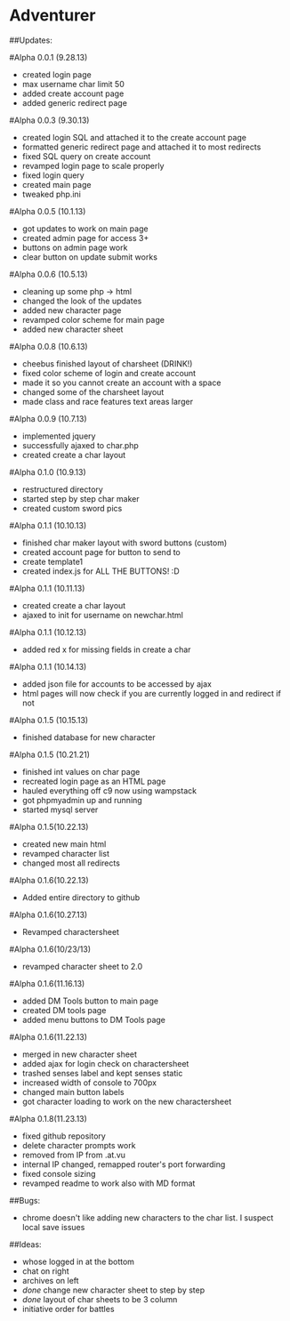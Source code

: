 Adventurer
==========================================

##Updates:

#Alpha 0.0.1 (9.28.13)
- created login page
- max username char limit 50
- added create account page
- added generic redirect page

#Alpha 0.0.3 (9.30.13)
- created login SQL and attached it to the create account page
- formatted generic redirect page and attached it to most redirects
- fixed SQL query on create account
- revamped login page to scale properly
- fixed login query
- created main page
- tweaked php.ini

#Alpha 0.0.5 (10.1.13)
- got updates to work on main page
- created admin page for access 3+
- buttons on admin page work
- clear button on update submit works

#Alpha 0.0.6 (10.5.13)
- cleaning up some php -> html
- changed the look of the updates
- added new character page
- revamped color scheme for main page
- added new character sheet

#Alpha 0.0.8 (10.6.13)
- cheebus finished layout of charsheet (DRINK!)
- fixed color scheme of login and create account
- made it so you cannot create an account with a space
- changed some of the charsheet layout
- made class and race features text areas larger

#Alpha 0.0.9 (10.7.13)
- implemented jquery
- successfully ajaxed to char.php
- created create a char layout

#Alpha 0.1.0 (10.9.13)
- restructured directory
- started step by step char maker
- created custom sword pics

#Alpha 0.1.1 (10.10.13)
- finished char maker layout with sword buttons (custom)
- created account page for button to send to
- create template1
- created index.js for ALL THE BUTTONS! :D

#Alpha 0.1.1 (10.11.13)
- created create a char layout
- ajaxed to init for username on newchar.html

#Alpha 0.1.1 (10.12.13)
- added red x for missing fields in create a char

#Alpha 0.1.1 (10.14.13)
- added json file for accounts to be accessed by ajax
- html pages will now check if you are currently logged in and redirect if not

#Alpha 0.1.5 (10.15.13)
- finished database for new character

#Alpha 0.1.5 (10.21.21)
- finished int values on char page
- recreated login page as an HTML page
- hauled everything off c9 now using wampstack
- got phpmyadmin up and running
- started mysql server

#Alpha 0.1.5(10.22.13)
- created new main html
- revamped character list
- changed most all redirects

#Alpha 0.1.6(10.22.13)
- Added entire directory to github

#Alpha 0.1.6(10.27.13)
- Revamped charactersheet

#Alpha 0.1.6(10/23/13)
- revamped character sheet to 2.0

#Alpha 0.1.6(11.16.13)
- added DM Tools button to main page
- created DM tools page
- added menu buttons to DM Tools page

#Alpha 0.1.6(11.22.13)
- merged in new character sheet
- added ajax for login check on charactersheet
- trashed senses label and kept senses static
- increased width of console to 700px
- changed main button labels
- got character loading to work on the new charactersheet

#Alpha 0.1.8(11.23.13)
- fixed github repository
- delete character prompts work
- removed from IP from .at.vu
- internal IP changed, remapped router's port forwarding
- fixed console sizing
- revamped readme to work also with MD format





##Bugs:

- chrome doesn't like adding new characters to the char list. I suspect local save issues





##Ideas:

- whose logged in at the bottom
- chat on right
- archives on left
- *done* change new character sheet to step by step
- *done* layout of char sheets to be 3 column
- initiative order for battles